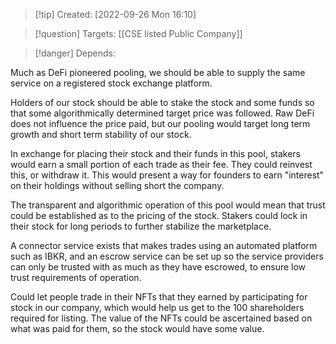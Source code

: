 >[!tip] Created: [2022-09-26 Mon 16:10]

>[!question] Targets: [[CSE listed Public Company]]

>[!danger] Depends: 

Much as DeFi pioneered pooling, we should be able to supply the same service on a registered stock exchange platform.

Holders of our stock should be able to stake the stock and some funds so that some algorithmically determined target price was followed.  Raw DeFi does not influence the price paid, but our pooling would target long term growth and short term stability of our stock.

In exchange for placing their stock and their funds in this pool, stakers would earn a small portion of each trade as their fee.  They could reinvest this, or withdraw it.  This would present a way for founders to earn "interest" on their holdings without selling short the company.

The transparent and algorithmic operation of this pool would mean that trust could be established as to the pricing of the stock.  Stakers could lock in their stock for long periods to further stabilize the marketplace.

A connector service exists that makes trades using an automated platform such as IBKR, and an escrow service can be set up so the service providers can only be trusted with as much as they have escrowed, to ensure low trust requirements of operation.

Could let people trade in their NFTs that they earned by participating for stock in our company, which would help us get to the 100 shareholders required for listing.  The value of the NFTs could be ascertained based on what was paid for them, so the stock would have some value.